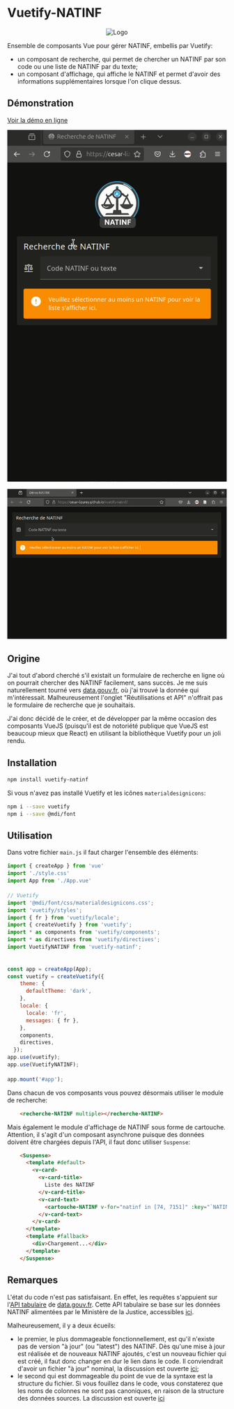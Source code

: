 # Vuetify-NATINF

<div align="center">
  <img src="https://cesar-lizurey.github.io/vuetify-natinf/logo_recherche_natinf_transparent.png" alt="Logo" width="300px">
</div>

Ensemble de composants Vue pour gérer NATINF, embellis par Vuetify:

* un composant de recherche, qui permet de chercher un NATINF par son code ou une liste de NATINF par du texte;
* un composant d'affichage, qui affiche le NATINF et permet d'avoir des informations supplémentaires lorsque l'on clique dessus.

## Démonstration

[Voir la démo en ligne](https://cesar-lizurey.github.io/vuetify-natinf/)

![Vue en cartes](docs/apercu-vuetify-natinf-cartes.gif)

![Vue en cartouches](docs/apercu-vuetify-natinf.gif)

## Origine

J'ai tout d'abord cherché s'il existait un formulaire de recherche en ligne où on pourrait chercher des NATINF facilement, sans succès. Je me suis naturellement tourné vers [data.gouv.fr](https://www.data.gouv.fr), où j'ai trouvé la donnée qui m'intéressait. Malheureusement l'onglet "Réutilisations et API" n'offrait pas le formulaire de recherche que je souhaitais.

J'ai donc décidé de le créer, et de développer par la même occasion des composants VueJS (puisqu'il est de notoriété publique que VueJS est beaucoup mieux que React) en utilisant la bibliothèque Vuetify pour un joli rendu.

## Installation

```bash
npm install vuetify-natinf
```

Si vous n'avez pas installé Vuetify et les icônes `materialdesignicons`:

```bash
npm i --save vuetify
npm i --save @mdi/font
```

## Utilisation

Dans votre fichier `main.js` il faut charger l'ensemble des éléments:

```javascript
import { createApp } from 'vue'
import './style.css'
import App from './App.vue'

// Vuetify
import '@mdi/font/css/materialdesignicons.css';
import 'vuetify/styles';
import { fr } from 'vuetify/locale';
import { createVuetify } from 'vuetify';
import * as components from 'vuetify/components';
import * as directives from 'vuetify/directives';
import VuetifyNATINF from 'vuetify-natinf';


const app = createApp(App);
const vuetify = createVuetify({
    theme: {
      defaultTheme: 'dark',
    },
    locale: {
      locale: 'fr',
      messages: { fr },
    },
    components,
    directives,
  });
app.use(vuetify);
app.use(VuetifyNATINF);

app.mount('#app');
```

Dans chacun de vos composants vous pouvez désormais utiliser le module de recherche:

```html
    <recherche-NATINF multiple></recherche-NATINF>
```

Mais également le module d'affichage de NATINF sous forme de cartouche. Attention, il s'agit d'un composant asynchrone puisque des données doivent être chargées depuis l'API, il faut donc utiliser `Suspense`:

```html
    <Suspense>
      <template #default>
        <v-card>
          <v-card-title>
            Liste des NATINF
          </v-card-title>
          <v-card-text>
            <cartouche-NATINF v-for="natinf in [74, 7151]" :key="`NATINF-${natinf}`" :natinf="+natinf" class="my-2" />
          </v-card-text>
        </v-card>
      </template>
      <template #fallback>
        <div>Chargement...</div>
      </template>
    </Suspense>
```

## Remarques

L'état du code n'est pas satisfaisant. En effet, les requêtes s'appuient sur l'[API tabulaire](https://www.data.gouv.fr/fr/dataservices/api-tabulaire-data-gouv-fr-beta/) de [data.gouv.fr](https://www.data.gouv.fr). Cette API tabulaire se base sur les données NATINF alimentées par le Ministère de la Justice, accessibles [ici](https://www.data.gouv.fr/fr/datasets/liste-des-infractions-en-vigueur-de-la-nomenclature-natinf/#/resources).

Malheureusement, il y a deux écueils:

* le premier, le plus dommageable fonctionnellement, est qu'il n'existe pas de version "à jour" (ou "latest") des NATINF. Dès qu'une mise à jour est réalisée et de nouveaux NATINF ajoutés, c'est un nouveau fichier qui est créé, il faut donc changer en dur le lien dans le code. Il conviendrait d'avoir un fichier "à jour" nominal, la discussion est ouverte [ici](https://www.data.gouv.fr/fr/datasets/liste-des-infractions-en-vigueur-de-la-nomenclature-natinf/#/discussions/66ed7e356920866da88a91d5);
* le second qui est dommageable du point de vue de la syntaxe est la structure du fichier. Si vous fouillez dans le code, vous constaterez que les noms de colonnes ne sont pas canoniques, en raison de la structure des données sources. La discussion est ouverte [ici](https://www.data.gouv.fr/fr/datasets/liste-des-infractions-en-vigueur-de-la-nomenclature-natinf/#/discussions/67842ae8562f8ec5aae45a5c)